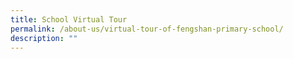 ```yaml
---
title: School Virtual Tour
permalink: /about-us/virtual-tour-of-fengshan-primary-school/
description: ""
---
```

